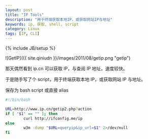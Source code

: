 ```yaml
---
layout: post
title: "IP Tools"
description: "用于终端获取本地IP，或获取网站IP与地址"
keywords: ip, 获取, shell, script
category: Linux
tags: [IP, CLI]
---
```

{% include JB/setup %}

![GetIP]({{ site.qiniudn }}/images/2011/08/getip.png "getip")

那天偶然看到 ip.cn 可以获取 IP，与查阅 IP 地址，速度较快。

<!-- more -->
于是随手写了个 script，用于终端获取本地 IP，或获取网站 IP 与地址。

保存为 bash script 或直接 alias

```bash
#!/bin/bash

URL=http://www.ip.cn/getip2.php?action
if [ "$1" == "" ]; then
        curl http://ifconfig.me/ip
else
        w3m -dump "$URL=queryip&ip_url=$1" 2>/dev/null
fi
```

